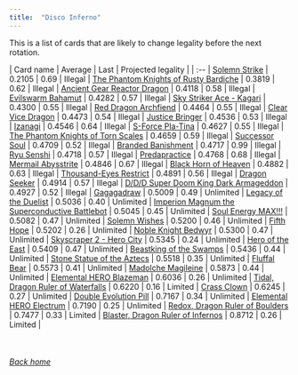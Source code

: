 ```yaml
---
title:  "Disco Inferno"
---
```


This is a list of cards that are likely to change legality before the next rotation.

| Card name | Average | Last | Projected legality |
| :-- |
[Solemn Strike](https://db.ygoprodeck.com/card/?search=Solemn%20Strike) | 0.2105 | 0.69 | Illegal |
[The Phantom Knights of Rusty Bardiche](https://db.ygoprodeck.com/card/?search=The%20Phantom%20Knights%20of%20Rusty%20Bardiche) | 0.3819 | 0.62 | Illegal |
[Ancient Gear Reactor Dragon](https://db.ygoprodeck.com/card/?search=Ancient%20Gear%20Reactor%20Dragon) | 0.4118 | 0.58 | Illegal |
[Evilswarm Bahamut](https://db.ygoprodeck.com/card/?search=Evilswarm%20Bahamut) | 0.4282 | 0.57 | Illegal |
[Sky Striker Ace - Kagari](https://db.ygoprodeck.com/card/?search=Sky%20Striker%20Ace%20-%20Kagari) | 0.4300 | 0.55 | Illegal |
[Red Dragon Archfiend](https://db.ygoprodeck.com/card/?search=Red%20Dragon%20Archfiend) | 0.4464 | 0.55 | Illegal |
[Clear Vice Dragon](https://db.ygoprodeck.com/card/?search=Clear%20Vice%20Dragon) | 0.4473 | 0.54 | Illegal |
[Justice Bringer](https://db.ygoprodeck.com/card/?search=Justice%20Bringer) | 0.4536 | 0.53 | Illegal |
[Izanagi](https://db.ygoprodeck.com/card/?search=Izanagi) | 0.4546 | 0.64 | Illegal |
[S-Force Pla-Tina](https://db.ygoprodeck.com/card/?search=S-Force%20Pla-Tina) | 0.4627 | 0.55 | Illegal |
[The Phantom Knights of Torn Scales](https://db.ygoprodeck.com/card/?search=The%20Phantom%20Knights%20of%20Torn%20Scales) | 0.4659 | 0.59 | Illegal |
[Successor Soul](https://db.ygoprodeck.com/card/?search=Successor%20Soul) | 0.4709 | 0.52 | Illegal |
[Branded Banishment](https://db.ygoprodeck.com/card/?search=Branded%20Banishment) | 0.4717 | 0.99 | Illegal |
[Ryu Senshi](https://db.ygoprodeck.com/card/?search=Ryu%20Senshi) | 0.4718 | 0.57 | Illegal |
[Predapractice](https://db.ygoprodeck.com/card/?search=Predapractice) | 0.4768 | 0.68 | Illegal |
[Mermail Abysstrite](https://db.ygoprodeck.com/card/?search=Mermail%20Abysstrite) | 0.4846 | 0.67 | Illegal |
[Black Horn of Heaven](https://db.ygoprodeck.com/card/?search=Black%20Horn%20of%20Heaven) | 0.4882 | 0.63 | Illegal |
[Thousand-Eyes Restrict](https://db.ygoprodeck.com/card/?search=Thousand-Eyes%20Restrict) | 0.4891 | 0.56 | Illegal |
[Dragon Seeker](https://db.ygoprodeck.com/card/?search=Dragon%20Seeker) | 0.4914 | 0.57 | Illegal |
[D/D/D Super Doom King Dark Armageddon](https://db.ygoprodeck.com/card/?search=D/D/D%20Super%20Doom%20King%20Dark%20Armageddon) | 0.4927 | 0.52 | Illegal |
[Gagagadraw](https://db.ygoprodeck.com/card/?search=Gagagadraw) | 0.5009 | 0.49 | Unlimited |
[Legacy of the Duelist](https://db.ygoprodeck.com/card/?search=Legacy%20of%20the%20Duelist) | 0.5036 | 0.40 | Unlimited |
[Imperion Magnum the Superconductive Battlebot](https://db.ygoprodeck.com/card/?search=Imperion%20Magnum%20the%20Superconductive%20Battlebot) | 0.5045 | 0.45 | Unlimited |
[Soul Energy MAX!!!](https://db.ygoprodeck.com/card/?search=Soul%20Energy%20MAX!!!) | 0.5082 | 0.47 | Unlimited |
[Solemn Wishes](https://db.ygoprodeck.com/card/?search=Solemn%20Wishes) | 0.5200 | 0.46 | Unlimited |
[Fifth Hope](https://db.ygoprodeck.com/card/?search=Fifth%20Hope) | 0.5202 | 0.26 | Unlimited |
[Noble Knight Bedwyr](https://db.ygoprodeck.com/card/?search=Noble%20Knight%20Bedwyr) | 0.5300 | 0.47 | Unlimited |
[Skyscraper 2 - Hero City](https://db.ygoprodeck.com/card/?search=Skyscraper%202%20-%20Hero%20City) | 0.5345 | 0.24 | Unlimited |
[Hero of the East](https://db.ygoprodeck.com/card/?search=Hero%20of%20the%20East) | 0.5409 | 0.47 | Unlimited |
[Beastking of the Swamps](https://db.ygoprodeck.com/card/?search=Beastking%20of%20the%20Swamps) | 0.5436 | 0.44 | Unlimited |
[Stone Statue of the Aztecs](https://db.ygoprodeck.com/card/?search=Stone%20Statue%20of%20the%20Aztecs) | 0.5518 | 0.35 | Unlimited |
[Fluffal Bear](https://db.ygoprodeck.com/card/?search=Fluffal%20Bear) | 0.5573 | 0.41 | Unlimited |
[Madolche Magileine](https://db.ygoprodeck.com/card/?search=Madolche%20Magileine) | 0.5873 | 0.44 | Unlimited |
[Elemental HERO Blazeman](https://db.ygoprodeck.com/card/?search=Elemental%20HERO%20Blazeman) | 0.6036 | 0.26 | Unlimited |
[Tidal, Dragon Ruler of Waterfalls](https://db.ygoprodeck.com/card/?search=Tidal,%20Dragon%20Ruler%20of%20Waterfalls) | 0.6220 | 0.16 | Limited |
[Crass Clown](https://db.ygoprodeck.com/card/?search=Crass%20Clown) | 0.6245 | 0.27 | Unlimited |
[Double Evolution Pill](https://db.ygoprodeck.com/card/?search=Double%20Evolution%20Pill) | 0.7167 | 0.34 | Unlimited |
[Elemental HERO Electrum](https://db.ygoprodeck.com/card/?search=Elemental%20HERO%20Electrum) | 0.7190 | 0.25 | Unlimited |
[Redox, Dragon Ruler of Boulders](https://db.ygoprodeck.com/card/?search=Redox,%20Dragon%20Ruler%20of%20Boulders) | 0.7477 | 0.33 | Limited |
[Blaster, Dragon Ruler of Infernos](https://db.ygoprodeck.com/card/?search=Blaster,%20Dragon%20Ruler%20of%20Infernos) | 0.8712 | 0.26 | Limited |

<br>

###### [Back home](index)